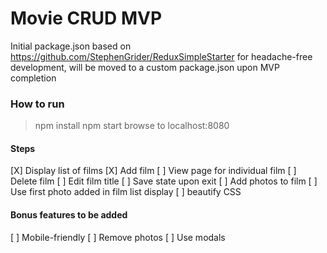 # Movie CRUD MVP

Initial package.json based on https://github.com/StephenGrider/ReduxSimpleStarter
for headache-free development, will be moved to a custom package.json upon
MVP completion

### How to run

> npm install
> npm start
> browse to localhost:8080

#### Steps


[X] Display list of films
[X] Add film
[ ] View page for individual film
[ ] Delete film
[ ] Edit film title
[ ] Save state upon exit
[ ] Add photos to film
[ ] Use first photo added in film list display
[ ] beautify CSS

#### Bonus features to be added

[ ] Mobile-friendly
[ ] Remove photos
[ ] Use modals
